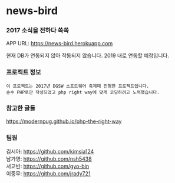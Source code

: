 # news-bird
### 2017 소식을 전하다 쏙쏙

APP URL: https://news-bird.herokuapp.com

현재 DB가 연동되지 않아 작동되지 않습니다. 2019 내로 연동할 예정입니다.

### 프로젝트 정보
```text
이 프로젝트는 2017년 DGSW 소프트웨어 축제때 진행한 프로젝트입니다.
순수 PHP로만 작성되었고 php right way에 맞게 코딩하려고 노력했습니다.
```

### 참고한 글들

https://modernpug.github.io/php-the-right-way

### 팀원  

김시아: https://github.com/kimsia124  
남가영: https://github.com/nsh5438  
서교빈: https://github.com/gyo-bin  
이중무: https://github.com/jrady721 
